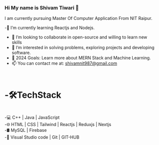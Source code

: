 ### Hi My name is Shivam Tiwari 👋

I am currently pursuing Master Of Computer Application From NIT Raipur.
 



 -🌱  I’m currently learning  Reactjs and Nodejs.
- 👯 I’m looking to collaborate in open-source and willing to learn new skills
- 👀 I’m interested in solving problems, exploring projects and developing software.
- 🥅 2024 Goals: Learn more about MERN Stack and  Machine Learning.
- 📫 You can contact me at: shivamnit987@gmail.com

<br/>
<h1>-🛠TechStack</h1>
<br/>
-💻   C++ | Java | JavaScript <br/>
-🌐   HTML | CSS | Tailwind | Reactjs | Reduxjs | Nextjs<br/>
-🛢    MySQL | Firebase <br/>
-🔧   Visual Studio code | Git | GIT-HUB<br/>

